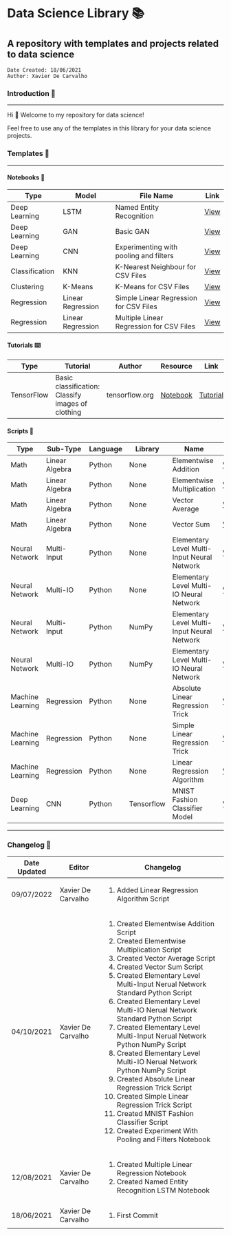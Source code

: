 # Data Science Library :books:
## A repository with templates and projects related to data science

```
Date Created: 18/06/2021
Author: Xavier De Carvalho
```

### Introduction :raising_hand:

---

Hi :wave:
Welcome to my repository for data science!

Feel free to use any of the templates in this library for your data science projects.

### Templates :bookmark_tabs:

---

#### Notebooks :notebook:

Type | Model | File Name | Link
---|---|---|---
Deep Learning | LSTM | Named Entity Recognition | [View](/python/notebooks/machine-learning/deep-learning/neural-networks/RNN/LSTM/named-entity-recognition.ipynb)
Deep Learning | GAN | Basic GAN | [View](/python/notebooks/machine-learning/deep-learning/neural-networks/GAN/basic-generative-adverserial-network.ipynb)
Deep Learning | CNN | Experimenting with pooling and filters | [View](/python/notebooks/machine-learning/deep-learning/neural-networks/CNN/Experiments/experiment-with-pooling-and-filters.ipynb "Go to file hosted on Github")
Classification | KNN | K-Nearest Neighbour for CSV Files | [View](/python/notebooks/machine-learning/classification/knn/k-nearest-neighbour-csv.ipynb "Go to file hosted on Github")
Clustering | K-Means | K-Means for CSV Files | [View](/python/notebooks/machine-learning/clustering/kmeans/kmeans-csv.ipynb "Go to file hosted on Github")
Regression | Linear Regression | Simple Linear Regression for CSV Files | [View](/python/notebooks/machine-learning/regression/simple-linear-regression-csv.ipynb "Go to file hosted on Github")
Regression | Linear Regression | Multiple Linear Regression for CSV Files | [View](/python/notebooks/machine-learning/regression/multiple-linear-regression-csv.ipynb)

#### Tutorials :keyboard:

Type | Tutorial | Author | Resource | Link
---|---|---|---|---
TensorFlow | Basic classification: Classify images of clothing | tensorflow.org | [Notebook](/python/notebooks/machine-learning/deep-learning/neural-networks/tensorflow/keras/tutorials/Image_Classifier_For_Clothing.ipynb) | [Tutorial](https://www.tensorflow.org/tutorials/keras/classification)

#### Scripts :scroll:

Type | Sub-Type | Language | Library | Name | Link
---|---|---|---|---|---
Math | Linear Algebra | Python | None | Elementwise Addition | [View](/python/scripts/deep-learning/math/vectors/elementwise-addition.py)
Math | Linear Algebra | Python | None | Elementwise Multiplication | [View](/python/scripts/deep-learning/math/vectors/elementwise-multiplication.py)
Math | Linear Algebra | Python | None | Vector Average | [View](/python/scripts/deep-learning/math/vectors/vector-average.py)
Math | Linear Algebra | Python | None | Vector Sum | [View](/python/scripts/deep-learning/math/vectors/vector-sum.py)
Neural Network | Multi-Input | Python | None | Elementary Level Multi-Input Neural Network | [View](/python/scripts/deep-learning/neural-networks/standard-python/elementary-level-multiple-input-neural-network-std-python.py)
Neural Network | Multi-IO | Python | None | Elementary Level Multi-IO Neural Network | [View](/python/scripts/deep-learning/neural-networks/standard-python/elementary-level-multiple-io-neural-network-std-python.py)
Neural Network | Multi-Input | Python | NumPy | Elementary Level Multi-Input Neural Network | [View](/python/scripts/deep-learning/neural-networks/numpy/elementary-level-multiple-input-neural-network-numpy.py)
Neural Network | Multi-IO | Python | NumPy | Elementary Level Multi-IO Neural Network | [View](/python/scripts/deep-learning/neural-networks/numpy/elementary-level-multiple-io-neural-network-numpy.py)
Machine Learning | Regression | Python | None | Absolute Linear Regression Trick | [View](/python/scripts/machine-learning/regression/absolute-linear-regression-trick.py)
Machine Learning | Regression | Python | None | Simple Linear Regression Trick | [View](/python/scripts/machine-learning/regression/simple-linear-regression-trick.py)
Machine Learning | Regression | Python | None | Linear Regression Algorithm | [View](/python/scripts/machine-learning/regression/linear-regression-algorithm.py)
Deep Learning | CNN | Python | Tensorflow | MNIST Fashion Classifier Model | [View](/python/scripts/deep-learning/neural-networks/tensorflow/keras/mnist-fashion-classifier-cnn-model.py)

---

### Changelog :wrench:

Date Updated | Editor | Changelog
:---:|---|---
09/07/2022 | Xavier De Carvalho | <ol><li>Added Linear Regression Algorithm Script</li></ol>
04/10/2021 | Xavier De Carvalho |  <ol><li>Created Elementwise Addition Script</li><li>Created Elementwise Multiplication Script</li><li>Created Vector Average Script</li><li>Created Vector Sum Script</li><li>Created Elementary Level Multi-Input Nerual Network Standard Python Script</li><li>Created Elementary Level Multi-IO Nerual Network Standard Python Script</li><li>Created Elementary Level Multi-Input Nerual Network Python NumPy Script</li><li>Created Elementary Level Multi-IO Nerual Network Python NumPy Script</li><li>Created Absolute Linear Regression Trick Script</li><li>Created Simple Linear Regression Trick Script</li><li>Created MNIST Fashion Classifier Script</li><li>Created Experiment With Pooling and Filters Notebook</li></ol>
12/08/2021 | Xavier De Carvalho |  <ol><li>Created Multiple Linear Regression Notebook</li><li>Created Named Entity Recognition LSTM Notebook</li></ol>
18/06/2021 | Xavier De Carvalho | <ol><li>First Commit</li></ol>
